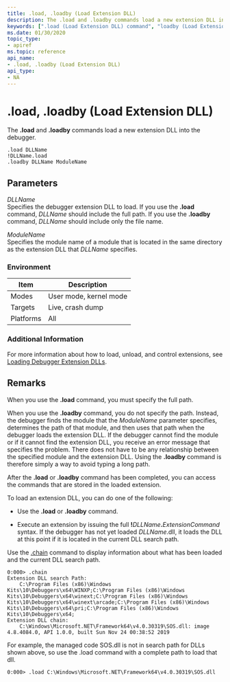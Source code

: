 ```yaml
---
title: .load, .loadby (Load Extension DLL)
description: The .load and .loadby commands load a new extension DLL into the debugger.
keywords: [".load (Load Extension DLL) command", "loadby (Load Extension DLL) command", "Load Extension DLL (.load - .loadby) command", "extension commands ( commands), Load Extension DLL (.load - .loadby) command", ".load, .loadby (Load Extension DLL) Windows Debugging"]
ms.date: 01/30/2020
topic_type:
- apiref
ms.topic: reference
api_name:
- .load, .loadby (Load Extension DLL)
api_type:
- NA
---
```


# .load, .loadby (Load Extension DLL)

The **.load** and **.loadby** commands load a new extension DLL into the debugger.

```dbgcmd
.load DLLName  
!DLLName.load 
.loadby DLLName ModuleName
```

## <span id="ddk_meta_load_extension_dll_dbg"></span><span id="DDK_META_LOAD_EXTENSION_DLL_DBG"></span>Parameters


<span id="_______DLLName______"></span><span id="_______dllname______"></span><span id="_______DLLNAME______"></span> *DLLName*   
Specifies the debugger extension DLL to load. If you use the **.load** command, *DLLName* should include the full path. If you use the **.loadby** command, *DLLName* should include only the file name.

<span id="_______ModuleName______"></span><span id="_______modulename______"></span><span id="_______MODULENAME______"></span> *ModuleName*   
Specifies the module name of a module that is located in the same directory as the extension DLL that *DLLName* specifies.

### Environment

|  Item  | Description          |
|--------|----------------------|
|Modes   |User mode, kernel mode|
|Targets |Live, crash dump      |
|Platforms|All                  |

### Additional Information

For more information about how to load, unload, and control extensions, see [Loading Debugger Extension DLLs](loading-debugger-extension-dlls.md).

## Remarks

When you use the **.load** command, you must specify the full path.

When you use the **.loadby** command, you do not specify the path. Instead, the debugger finds the module that the *ModuleName* parameter specifies, determines the path of that module, and then uses that path when the debugger loads the extension DLL. If the debugger cannot find the module or if it cannot find the extension DLL, you receive an error message that specifies the problem. There does not have to be any relationship between the specified module and the extension DLL. Using the **.loadby** command is therefore simply a way to avoid typing a long path.

After the **.load** or **.loadby** command has been completed, you can access the commands that are stored in the loaded extension.

To load an extension DLL, you can do one of the following:

- Use the **.load** or **.loadby** command.

- Execute an extension by issuing the full **!**<em>DLLName</em>**.**<em>ExtensionCommand</em> syntax. If the debugger has not yet loaded *DLLName*.dll, it loads the DLL at this point if it is located in the current DLL search path.

Use the [.chain](-chain--list-debugger-extensions-.md) command to display information about what has been loaded and the current DLL search path.

```dbgcmd
0:000> .chain
Extension DLL search Path:
    C:\Program Files (x86)\Windows Kits\10\Debuggers\x64\WINXP;C:\Program Files (x86)\Windows Kits\10\Debuggers\x64\winext;C:\Program Files (x86)\Windows Kits\10\Debuggers\x64\winext\arcade;C:\Program Files (x86)\Windows Kits\10\Debuggers\x64\pri;C:\Program Files (x86)\Windows Kits\10\Debuggers\x64;
Extension DLL chain:
    C:\Windows\Microsoft.NET\Framework64\v4.0.30319\SOS.dll: image 4.8.4084.0, API 1.0.0, built Sun Nov 24 00:38:52 2019
```

For example, the managed code SOS.dll is not in search path for DLLs shown above, so use the .load command with a complete path to load that dll.  

```dbgcmd
0:000> .load C:\Windows\Microsoft.NET\Framework64\v4.0.30319\SOS.dll
```
